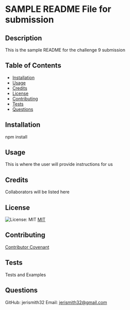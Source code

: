 # SAMPLE README File for submission

  ## Description
  This is the sample README for the challenge 9 submission

  ## Table of Contents 
  * [Installation](#installation)
  * [Usage](#usage)
  * [Credits](#credits)
  * [License](#license)
  * [Contributing](#contributing)
  * [Tests](#tests)
  * [Questions](#questions)
    

  ## Installation
  npm install

  ## Usage
  This is where the user will provide instructions for us

  ## Credits
  Collaborators will be listed here
  
  ## License
  ![License: MIT](https://img.shields.io/badge/License-MIT-yellow.svg)
  [MIT](https://opensource.org/licenses/MIT)
  

  ## Contributing
  [Contributor Covenant](https://www.contributor-covenant.org/)
    


  ## Tests
  Tests and Examples

  ## Questions
  GitHub: jerismith32
  Email: jerismith32@gmail.com
